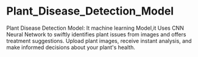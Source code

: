 # Plant_Disease_Detection_Model
 Plant Disease Detection Model:  It machine learning Model,it Uses CNN Neural Network to swiftly identifies plant issues from images and offers treatment suggestions. Upload plant images, receive instant analysis, and make informed decisions about your plant's health.
